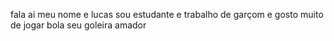 fala ai meu nome e lucas sou estudante e trabalho de garçom
e gosto muito de jogar bola seu goleira amador
